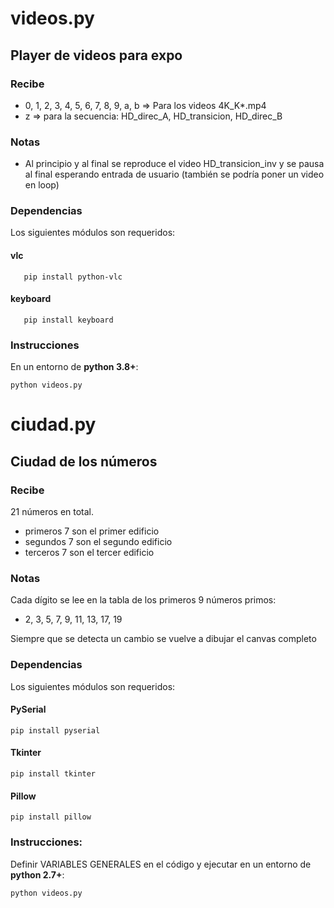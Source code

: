 # videos.py

## Player de videos para expo

### Recibe

 - 0, 1, 2, 3, 4, 5, 6, 7, 8, 9, a, b => Para los videos 4K_K*.mp4
 - z => para la secuencia: HD_direc_A, HD_transicion, HD_direc_B

### Notas

 - Al principio y al final se reproduce el video HD_transicion_inv y se pausa al final esperando entrada de usuario (también se podría poner un video en loop)

### Dependencias

Los siguientes módulos son requeridos:

#### vlc

       pip install python-vlc

#### keyboard

       pip install keyboard

### Instrucciones

En un entorno de **python 3.8+**:

    python videos.py



# ciudad.py

## Ciudad de los números

### Recibe

21 números en total.
- primeros 7 son el primer edificio
- segundos 7 son el segundo edificio
- terceros 7 son el tercer edificio

### Notas

Cada dígito se lee en la tabla de los primeros 9 números primos:
- 2, 3, 5, 7, 9, 11, 13, 17, 19

Siempre que se detecta un cambio se vuelve a dibujar el canvas completo

### Dependencias

Los siguientes módulos son requeridos:

#### PySerial

    pip install pyserial

#### Tkinter

    pip install tkinter

#### Pillow

    pip install pillow

### Instrucciones:

Definir VARIABLES GENERALES en el código y ejecutar en un entorno de **python 2.7+**:

    python videos.py
